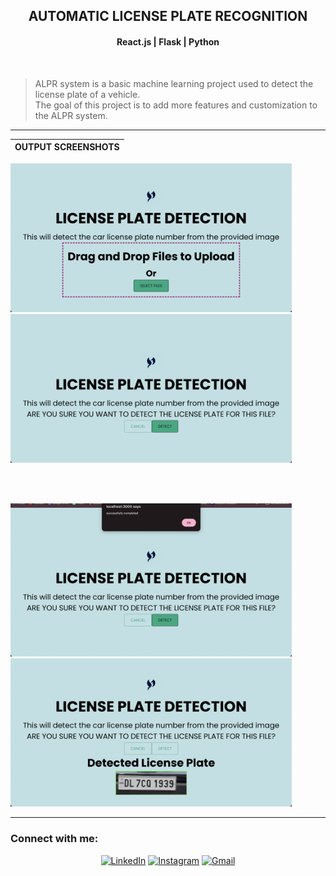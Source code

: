 <h2 align="center">AUTOMATIC LICENSE PLATE RECOGNITION</h2>

<h4 align="center"> React.js | Flask | Python </h4>
<br>

> ALPR system is a basic machine learning project used to detect the license plate of a vehicle.
> <br>
> The goal of this project is to add more features and customization to the ALPR system. 


---

|               OUTPUT SCREENSHOTS                                    |
| ------------------------------------------------------------------- |
<p float="left">
  <img src="images_ss/img1.png" width="450" />
  <tab>
  <img src="images_ss/img2.png" width="450" /> 
</p>
<br><br>
<p float="left">
  <img src="images_ss/img3.png" width="450" />
  <tab>
  <img src="images_ss/img4.png" width="450" /> 
</p>

---

### Connect with me:

<p align="center">
<a href="https://www.linkedin.com/in/manralbhawna/" target="_blank"><img alt="LinkedIn" src="https://img.shields.io/badge/-Connect-blue?style=flat&logo=linkedin"></a>
<a href="https://www.instagram.com/_bhawna.manral_" target="_blank"><img alt="Instagram" src="https://img.shields.io/badge/-Connect-white?style=flat&logo=Instagram"></a>
<a href="mailto:bh.manral@gmail.com"><img alt="Gmail" src="https://img.shields.io/badge/-Connect-pink?style=flat&logo=Gmail"></a>
</p>
